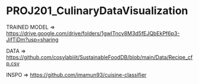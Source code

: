 # PROJ201_CulinaryDataVisualization

TRAINED MODEL => https://drive.google.com/drive/folders/1gwlTncv8M3d5fEJQbEkPf6p3-JifTiDm?usp=sharing

DATA => https://github.com/cosylabiiit/SustainableFoodDB/blob/main/Data/Recipe_cfp.csv

INSPO => https://github.com/imamun93/cuisine-classifier
